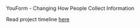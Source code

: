 YouForm - Changing How People Collect Information

Read project timeline [here](https://trello.com/b/gKFfZP6Z/building-an-mvp-youform)
